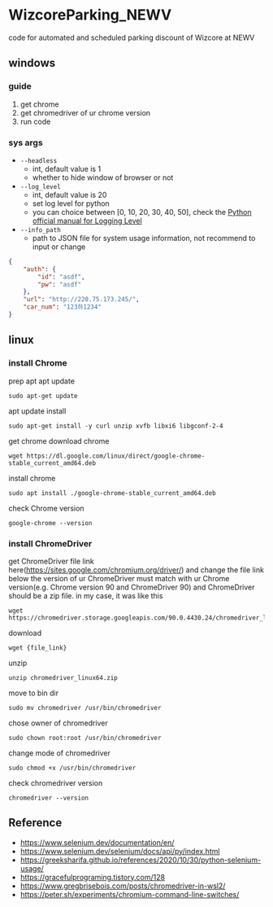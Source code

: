 # WizcoreParking_NEWV
code for automated and scheduled parking discount of Wizcore at NEWV

## windows
### guide
1. get chrome
2. get chromedriver of ur chrome version
3. run code

### sys args

- `--headless`
    - int, default value is 1
    - whether to hide window of browser or not
- `--log_level`
    - int, default value is 20
    - set log level for python
    - you can choice between [0, 10, 20, 30, 40, 50], check the [Python official manual for Logging Level](https://docs.python.org/3/library/logging.html#logging-levels)
- `--info_path`
    - path to JSON file for system usage information, not recommend to input or change

```json
{
    "auth": {
        "id": "asdf",
        "pw": "asdf"
    },
    "url": "http://220.75.173.245/",
    "car_num": "123하1234"
}
```

## linux
### install Chrome
prep apt
apt update

    sudo apt-get update

apt update install

    sudo apt-get install -y curl unzip xvfb libxi6 libgconf-2-4

get chrome
download chrome

    wget https://dl.google.com/linux/direct/google-chrome-stable_current_amd64.deb

install chrome

    sudo apt install ./google-chrome-stable_current_amd64.deb

check Chrome version

    google-chrome --version

### install ChromeDriver
get ChromeDriver file link here(https://sites.google.com/chromium.org/driver/) and change the file link below
the version of ur ChromeDriver must match with ur Chrome version(e.g. Chrome version 90 and ChromeDriver 90)
and ChromeDriver should be a zip file.
in my case, it was like this

    wget https://chromedriver.storage.googleapis.com/90.0.4430.24/chromedriver_linux64.zip

download

    wget {file_link}

unzip

    unzip chromedriver_linux64.zip

move to bin dir

    sudo mv chromedriver /usr/bin/chromedriver

chose owner of chromedriver

    sudo chown root:root /usr/bin/chromedriver

change mode of chromedriver

    sudo chmod +x /usr/bin/chromedriver

check chromedriver version

    chromedriver --version

## Reference
* https://www.selenium.dev/documentation/en/
* https://www.selenium.dev/selenium/docs/api/py/index.html
* https://greeksharifa.github.io/references/2020/10/30/python-selenium-usage/
* https://gracefulprograming.tistory.com/128
* https://www.gregbrisebois.com/posts/chromedriver-in-wsl2/
* https://peter.sh/experiments/chromium-command-line-switches/